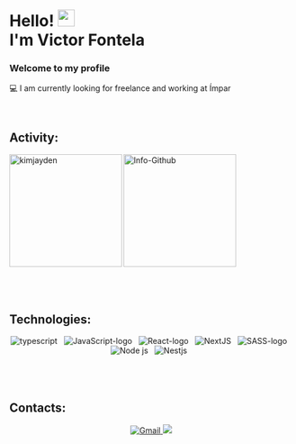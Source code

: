

<!--
**VictorFontela/VictorFontela** is a ✨ _special_ ✨ repository because its `README.md` (this file) appears on your GitHub profile.

Here are some ideas to get you started:

- 🔭 I’m currently working on ...
- 🌱 I’m currently learning ...
- 👯 I’m looking to collaborate on ...
- 🤔 I’m looking for help with ...
- 💬 Ask me about ...
- 📫 How to reach me: ...
- 😄 Pronouns: ...
- ⚡ Fun fact: ...
-->


<h1 > Hello!  <img src="https://raw.githubusercontent.com/kaueMarques/kaueMarques/master/hi.gif" width="30px" /><br>I'm Victor Fontela</h1> 
  <h3>Welcome to my profile</h3>

  <p>💻 I am currently looking for freelance and working at Ímpar</p>
  <!--<p> ⚙  <a href="#" target="_blanck">Look at my portfolio</a></p>-->

<br>
<div>
  <h2 align="left">Activity:</h2>
</div>
<div>
  <img align="left" src="https://github-readme-stats.vercel.app/api/top-langs?username=VictorFontela&show_icons=true&locale=en&layout=compact&theme=ocean_dark&title_color=d81b60" alt="kimjayden" height="200"/>
  <img alt="Info-Github" src="http://github-readme-stats.vercel.app/api?username=VictorFontela&show_icons=true&theme=ocean_dark&include_all_commits=true&count_private=true&title_color=d81b60" height="200" />

  
  <br/>
  <br/>
  <br/>
  <br/>

<div>
  <h2 align="left">Technologies:</h2>
</div>
<div align="center">
  <img  alt="typescript" src="https://img.shields.io/badge/TypeScript-007ACC?style=for-the-badge&logo=typescript&logoColor=white" /> &nbsp;
  <img alt="JavaScript-logo" src="https://img.shields.io/badge/JavaScript-F7DF1E?style=for-the-badge&logo=javascript&logoColor=black" /> &nbsp;
  <img alt="React-logo" src="https://img.shields.io/badge/React-20232A?style=for-the-badge&logo=react&logoColor=61DAFB"/> &nbsp;
  <img alt="NextJS" src="https://img.shields.io/badge/next.js-000000?style=for-the-badge&logo=nextdotjs&logoColor=white"/> &nbsp;
  <img alt="SASS-logo" src="https://img.shields.io/badge/Sass-CC6699?style=for-the-badge&logo=sass&logoColor=white" /> &nbsp;
  <img alt="Node js" src="https://img.shields.io/badge/Node.js-339933?style=for-the-badge&logo=nodedotjs&logoColor=white"/> &nbsp;
  <img alt="Nestjs" src="https://img.shields.io/badge/nestjs-E0234E?style=for-the-badge&logo=nestjs&logoColor=white"/>  &nbsp;
</div>

<br/>
<br/>
<br/>

<div align="left">
  <h2>Contacts:</h2>
</div>
<div align="center">
 <a href="mailto:victor.fontela03@gmail.com" target="_blanck">
    <img src="https://img.shields.io/badge/Gmail-D14836?style=for-the-badge&logo=gmail&logoColor=white" alt="Gmail"/>
 </a>
  <a href="https://www.linkedin.com/in/victor-fontela-060bb6bb" target="_blanck">
    <img src="https://img.shields.io/badge/LinkedIn-0077B5?style=for-the-badge&logo=linkedin&logoColor=white"/> 
  </a>
</div>

<br/>
<br/>
<br/>
 
